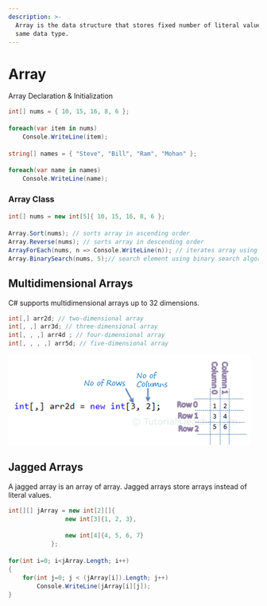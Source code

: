 ```yaml
---
description: >-
  Array is the data structure that stores fixed number of literal values of the
  same data type.
---
```


# Array

Array Declaration & Initialization

```csharp
int[] nums = { 10, 15, 16, 8, 6 };

foreach(var item in nums)
    Console.WriteLine(item);   

string[] names = { "Steve", "Bill", "Ram", "Mohan" };

foreach(var name in names)
    Console.WriteLine(name);  
```

### Array Class

```csharp
int[] nums = new int[5]{ 10, 15, 16, 8, 6 };

Array.Sort(nums); // sorts array in ascending order
Array.Reverse(nums); // sorts array in descending order
ArrayForEach(nums, n => Console.WriteLine(n)); // iterates array using foreach loop
Array.BinarySearch(nums, 5);// search element using binary search algorithm
```

## Multidimensional Arrays

C\# supports multidimensional arrays up to 32 dimensions.

```csharp
int[,] arr2d; // two-dimensional array
int[, ,] arr3d; // three-dimensional array
int[, , ,] arr4d ; // four-dimensional array
int[, , , ,] arr5d; // five-dimensional array
```

![](../../.gitbook/assets/image%20%2824%29.png)

## Jagged Arrays

A jagged array is an array of array. Jagged arrays store arrays instead of literal values.

```csharp
int[][] jArray = new int[2][]{
                new int[3]{1, 2, 3},

                new int[4]{4, 5, 6, 7}
            };

for(int i=0; i<jArray.Length; i++)
{
	for(int j=0; j < (jArray[i]).Length; j++)
		Console.WriteLine(jArray[i][j]);
}
```



